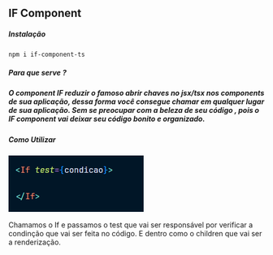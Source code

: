 ## IF Component 


<h5>
  Instalação
</h5>

```
npm i if-component-ts
```

<h5>
  Para que serve ?
<h5>
<p>
 O component IF reduzir o famoso abrir chaves no jsx/tsx nos components de sua aplicação, dessa forma você consegue chamar em qualquer lugar de sua aplicação.
 Sem se preocupar com a beleza de seu código , pois o IF component vai deixar seu código bonito e organizado.
</p>
<h5>
  Como Utilizar 
</h5>
<img src="/public/if.png">
<p>
 Chamamos o If e passamos o test que vai ser responsável por verificar a condinção que vai ser feita no código.
 E dentro como o children que vai ser a renderização.
<p>
